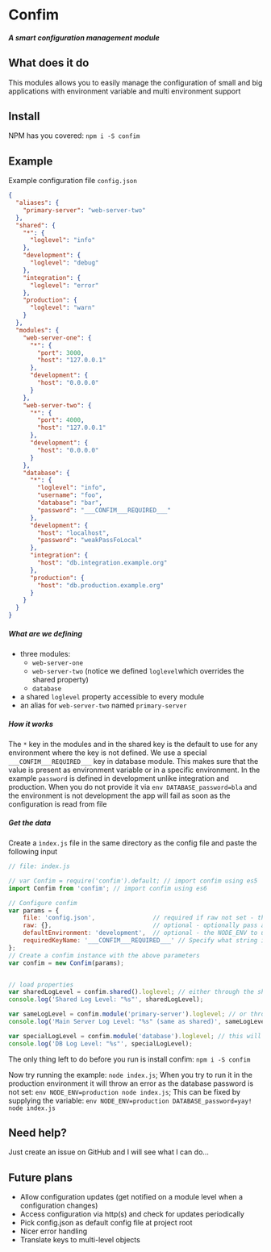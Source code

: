# Confim
##### A smart configuration management module


## What does it do
This modules allows you to easily manage the configuration of small and big applications with environment variable and multi environment support

## Install
NPM has you covered: ```npm i -S confim```

## Example

Example configuration file ```config.json```
```json
{
  "aliases": {
    "primary-server": "web-server-two"
  },
  "shared": {
    "*": {
      "loglevel": "info"
    },
    "development": {
      "loglevel": "debug"
    },
    "integration": {
      "loglevel": "error"
    },
    "production": {
      "loglevel": "warn"
    }
  },
  "modules": {
    "web-server-one": {
      "*": {
        "port": 3000,
        "host": "127.0.0.1"
      },
      "development": {
        "host": "0.0.0.0"
      }
    },
    "web-server-two": {
      "*": {
        "port": 4000,
        "host": "127.0.0.1"
      },
      "development": {
        "host": "0.0.0.0"
      }
    },
    "database": {
      "*": {
        "loglevel": "info",
        "username": "foo",
        "database": "bar",
        "password": "___CONFIM___REQUIRED___"
      },
      "development": {
        "host": "localhost",
        "password": "weakPassFoLocal"
      },
      "integration": {
        "host": "db.integration.example.org"
      },
      "production": {
        "host": "db.production.example.org"
      }
    }
  }
}
```

##### What are we defining
- three modules:
    - ```web-server-one```
    - ```web-server-two``` (notice we defined ```loglevel```which overrides the shared property)
    - ```database```
- a shared ```loglevel``` property accessible to every module
- an alias for ```web-server-two``` named ```primary-server```

##### How it works
The ```*``` key in the modules and in the shared key is the default to use for any environment where the key is not defined.
We use a special ```___CONFIM___REQUIRED___``` key in database module. This makes sure that the value is present as environment variable or in a specific environment.
In the example ```password``` is defined in development unlike integration and production. When you do not provide it via ```env DATABASE_password=bla``` and the environment is not development the app will fail as soon as the configuration is read from file

##### Get the data
Create a ```ìndex.js``` file in the same directory as the config file and paste the following input
```javascript
// file: index.js

// var Confim = require('confim').default; // import confim using es5
import Confim from 'confim'; // import confim using es6

// Configure confim
var params = {
    file: 'config.json',                // required if raw not set - the path of the file to load
    raw: {},                            // optional - optionally pass a configuration object
    defaultEnvironment: 'development',  // optional - the NODE_ENV to use if not set; defaults to 'development'
    requiredKeyName: '___CONFIM___REQUIRED___' // Specify what string implies that the property is required; defaults to '___CONFIM___REQUIRED___'
};
// Create a confim instance with the above parameters
var confim = new Confim(params);


// load properties
var sharedLogLevel = confim.shared().loglevel; // either through the shared() method
console.log('Shared Log Level: "%s"', sharedLogLevel);

var sameLogLevel = confim.module('primary-server').loglevel; // or through a module - notice the alias
console.log('Main Server Log Level: "%s" (same as shared)', sameLogLevel);

var specialLogLevel = confim.module('database').loglevel; // this will always be 'info' if not altered through DB_info env variable
console.log('DB Log Level: "%s"', specialLogLevel);

```

The only thing left to do before you run is install confim: ```npm i -S confim```

Now try running the example: ```node index.js```; When you try to run it in the production environment it will throw an error as the database password is not set: ```env NODE_ENV=production node index.js```; This can be fixed by supplying the variable: ```env NODE_ENV=production DATABASE_password=yay! node index.js```

## Need help?
Just create an issue on GitHub and I will see what I can do...

## Future plans
- Allow configuration updates (get notified on a module level when a configuration changes)
- Access configuration via http(s) and check for updates periodically
- Pick config.json as default config file at project root
- Nicer error handling
- Translate keys to multi-level objects